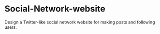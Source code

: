 # Social-Network-website
Design a Twitter-like social network website for making posts and following users.
